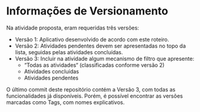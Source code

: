 # Informações de Versionamento
Na atividade proposta, eram requeridas três versões:
- Versão 1: Aplicativo desenvolvido de acordo com este roteiro.
- Versão 2: Atividades pendentes devem ser apresentadas no topo da lista, seguidas pelas atividades concluídas.
- Versão 3: Incluir na atividade algum mecanismo de filtro que apresente:
    - “Todas as atividades“ (classificadas conforme versão 2)
    - Atividades concluídas
    - Atividades pendentes

O último commit deste repositório contém a Versão 3, com todas as funcionalidades já disponíveis. Porém, é possível encontrar as versões marcadas como Tags, com nomes explicativos.